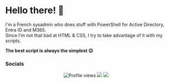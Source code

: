 # Hello there! 👋

I'm a French sysadmin who does stuff with PowerShell for Active Directory, Entra ID and M365.\
Since I'm not that bad at HTML & CSS, I try to take advantage of it with my scripts.

**The best script is always the simplest 😉**

### Socials

<p align="center">
<img src="https://komarev.com/ghpvc/?username=leobouard&style=flat-square&color=blue" alt="Profile views"/>
<a href="https://www.labouabouate.fr/"><img src="https://img.shields.io/badge/blog?style=flat-square"></a>
<a href="https://www.linkedin.com/in/leo-bouard/"><img src="https://img.shields.io/badge/LinkedIn?logo=LinkedIn&style=flat-square"></a>
</p>

<!--
**leobouard/leobouard** is a ✨ _special_ ✨ repository because its `README.md` (this file) appears on your GitHub profile.

Here are some ideas to get you started:

- 🔭 I’m currently working on ...
- 🌱 I’m currently learning ...
- 👯 I’m looking to collaborate on ...
- 🤔 I’m looking for help with ...
- 💬 Ask me about ...
- 📫 How to reach me: ...
- 😄 Pronouns: ...
- ⚡ Fun fact: ...
-->
